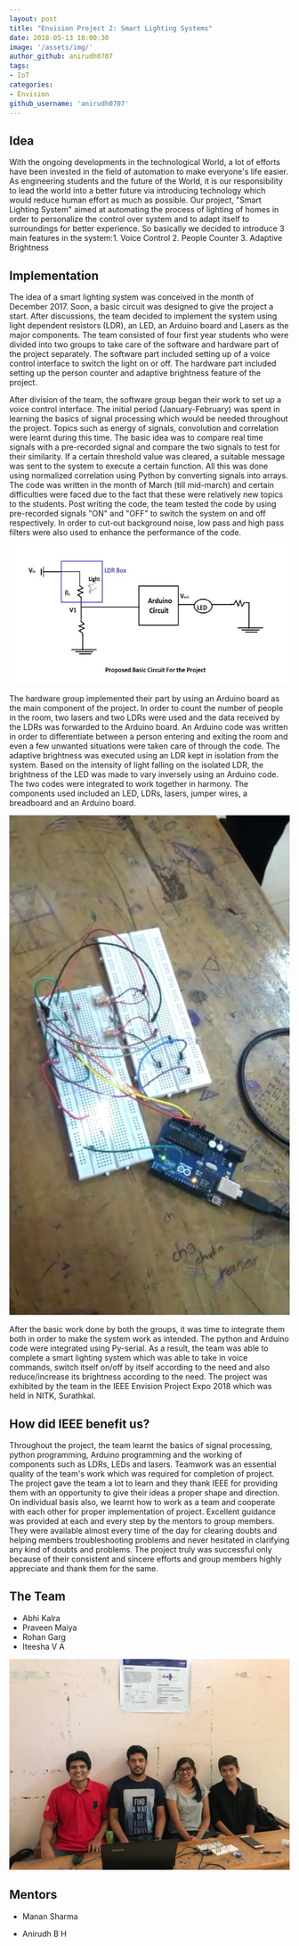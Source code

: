 ```yaml
---
layout: post
title: "Envision Project 2: Smart Lighting Systems"
date: 2018-05-13 10:00:30
image: '/assets/img/'
author_github: anirudh0707
tags:
- IoT
categories:
- Envision
github_username: 'anirudh0707'
---
```

## Idea

With the ongoing developments in the technological World, a lot of efforts have been invested in the field of automation to make everyone&#39;s life easier. As engineering students and the future of the World, it is our responsibility to lead the world into a better future via introducing technology which would reduce human effort as much as possible. Our project, &quot;Smart Lighting System&quot; aimed at automating the process of lighting of homes in order to personalize the control over system and to adapt itself to surroundings for better experience. So basically we decided to introduce 3 main features in the system:1. Voice Control 2. People Counter 3. Adaptive Brightness

## Implementation

The idea of a smart lighting system was conceived in the month of December 2017. Soon, a basic circuit was designed to give the project a start. After discussions, the team decided to implement the system using light dependent resistors (LDR), an LED, an Arduino board and Lasers as the major components. The team consisted of four first year students who were divided into two groups to take care of the software and hardware part of the project separately. The software part included setting up of a voice control interface to switch the light on or off. The hardware part included setting up the person counter and adaptive brightness feature of the project.

After division of the team, the software group began their work to set up a voice control interface. The initial period (January-February) was spent in learning the basics of signal processing which would be needed throughout the project. Topics such as energy of signals, convolution and correlation were learnt during this time. The basic idea was to compare real time signals with a pre-recorded signal and compare the two signals to test for their similarity. If a certain threshold value was cleared, a suitable message was sent to the system to execute a certain function. All this was done using normalized correlation using Python by converting signals into arrays. The code was written in the month of March (till mid-march) and certain difficulties were faced due to the fact that these were relatively new topics to the students. Post writing the code, the team tested the code by using pre-recorded signals &quot;ON&quot; and &quot;OFF&quot; to switch the system on and off respectively. In order to cut-out background noise, low pass and high pass filters were also used to enhance the performance of the code.

![Basic](\blog\assets\img\smart-lighting\Basic.jpg)

The hardware group implemented their part by using an Arduino board as the main component of the project. In order to count the number of people in the room, two lasers and two LDRs were used and the data received by the LDRs was forwarded to the Arduino board. An Arduino code was written in order to differentiate between a person entering and exiting the room and even a few unwanted situations were taken care of through the code. The adaptive brightness was executed using an LDR kept in isolation from the system. Based on the intensity of light falling on the isolated LDR, the brightness of the LED was made to vary inversely using an Arduino code. The two codes were integrated to work together in harmony. The components used included an LED, LDRs, lasers, jumper wires, a breadboard and an Arduino board.

![Circuit](\blog\assets\img\smart-lighting\Circuit.jpg)

After the basic work done by both the groups, it was time to integrate them both in order to make the system work as intended. The python and Arduino code were integrated using Py-serial. As a result, the team was able to complete a smart lighting system which was able to take in voice commands, switch itself on/off by itself according to the need and also reduce/increase its brightness according to the need. The project was exhibited by the team in the IEEE Envision Project Expo 2018 which was held in NITK, Surathkal.

## **How did IEEE benefit us?**

Throughout the project, the team learnt the basics of signal processing, python programming, Arduino programming and the working of components such as LDRs, LEDs and lasers. Teamwork was an essential quality of the team&#39;s work which was required for completion of project. The project gave the team a lot to learn and they thank IEEE for providing them with an opportunity to give their ideas a proper shape and direction. On individual basis also, we learnt how to work as a team and cooperate with each other for proper implementation of project. Excellent guidance was provided at each and every step by the mentors to group members. They were available almost every time of the day for clearing doubts and helping members troubleshooting problems and never hesitated in clarifying any kind of doubts and problems. The project truly was successful only because of their consistent and sincere efforts and group members highly appreciate and thank them for the same.

## **The Team**

- Abhi Kalra
- Praveen Maiya
- Rohan Garg
- Iteesha V A

![Team](\blog\assets\img\smart-lighting\Team.jpg)

## **Mentors**

- Manan Sharma

- Anirudh B H